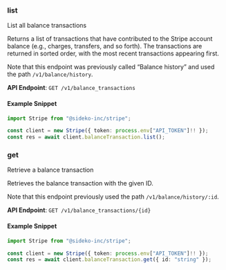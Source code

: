 
### list <a name="list"></a>
List all balance transactions

<p>Returns a list of transactions that have contributed to the Stripe account balance (e.g., charges, transfers, and so forth). The transactions are returned in sorted order, with the most recent transactions appearing first.</p>

<p>Note that this endpoint was previously called “Balance history” and used the path <code>/v1/balance/history</code>.</p>

**API Endpoint**: `GET /v1/balance_transactions`

#### Example Snippet

```typescript
import Stripe from "@sideko-inc/stripe";

const client = new Stripe({ token: process.env["API_TOKEN"]!! });
const res = await client.balanceTransaction.list();
```

### get <a name="get"></a>
Retrieve a balance transaction

<p>Retrieves the balance transaction with the given ID.</p>

<p>Note that this endpoint previously used the path <code>/v1/balance/history/:id</code>.</p>

**API Endpoint**: `GET /v1/balance_transactions/{id}`

#### Example Snippet

```typescript
import Stripe from "@sideko-inc/stripe";

const client = new Stripe({ token: process.env["API_TOKEN"]!! });
const res = await client.balanceTransaction.get({ id: "string" });
```
